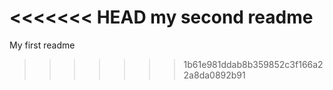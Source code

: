 <<<<<<< HEAD
my second readme
=======
My first readme
>>>>>>> 1b61e981ddab8b359852c3f166a22a8da0892b91
